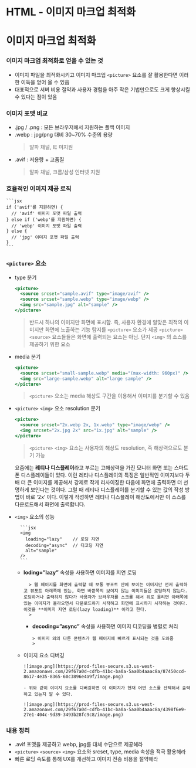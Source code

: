 # HTML - 이미지 마크업 최적화

# 이미지 마크업 최적화
### 이미지 마크업 최적화로 얻을 수 있는 것
  - 이미지 파일을 최적화시키고 이미지 마크업 `<picture>` 요소를 잘 활용한다면 이러한 이득을 얻어 올 수 있음
  - 대표적으로 서버 비용 절약과 사용자 경험을 아주 작은 기법만으로도 크게 향상시킬 수 있다는 점이 있음
### 이미지 포맷 비교
  - .jpg / .png : 모든 브라우저에서 지원하는 폴백 이미지
  - .webp : jpg/png 대비 30~70% 수준의 용량
    > 알파 채널, IE 미지원
  - .avif : 저용량 + 고품질
    > 알파 채널, 크롬/삼성 인터넷 지원
### 효율적인 이미지 제공 로직
    ```jsx
    if ('avif'를 지원하면) {
      // 'avif' 이미지 포맷 파일 출력
    } else if ('webp'를 지원하면) {
      // 'webp' 이미지 포맷 파일 출력
    } else {
      // 'jpg' 이미지 포맷 파일 출력
    }
    ```
### `<picture>` 요소
  - type 분기
    ```jsx
    <picture>
      <source srcset="sample.avif" type="image/avif" />
      <source srcset="sample.webp" type="image/webp" />
      <img src="sample.jpg" alt="sample" />
    </picture>
    ```
    > 반드시 하나의 이미지만 화면에 표시함. 즉, 사용자 환경에 알맞은 최적의 이미지만 화면에 노출하는 기능 탐지를 `<picture>` 요소가 제공
    > `<picture>` `<source>` 요소들들은 화면에 출력되는 요소는 아님. 단지 `<img>` 의 소스를 제공하기 위한 요소
- media 분기
    ```jsx
    <picture>
      <source srcset="small-sample.webp" media="(max-width: 960px)" />
      <img src="large-sample.webp" alt="large sample" />
    </picture>
    ```
    > `<picture>` 요소는 media 해상도 구간을 이용해서 이미지를 분기할 수 있음
- `<picture>` `<img>` 요소 resolution 분기
    ```jsx
    <picture>
      <source srcset="2x.webp 2x, 1x.webp" type="image/webp" />
      <img srcset="2x.jpg 2x" src="1x.jpg" alt="sample" />
    </picture>
    ```
    > `<picture>` `<img>` 요소는 사용자의 해상도 resolution, 즉 해상력으로도 분기 가능
    <aside>
    
    요즘에는 **레티나 디스플레이**라고 부르는 고해상력을 가진 모니터 화면 또는 스마트폰 디스플레이들이 있다. 이런 레티나 디스플레이의 특징은 일반적인 이미지보다 두 배 더 큰 이미지를 제공해서 강제로 작게 리사이징한 다음에 화면에 출력하면 더 선명하게 보인다는 것이다. 그럴 때 레티나 디스플레이를 분기할 수 있는 값의 작성 방법이 바로 ‘2x’ 이다. 이렇게 작성하면 레티나 디스플레이 해상도에서만 이 소스를 다운로드해서 화면에 출력합니다.
    
    </aside>
    
- `<img>` 요소의 성능
        
        ```jsx
        <img
          loading="lazy"    // 로딩 지연
          decoding="async"  // 디코딩 지연
          alt="sample"
        />
        ```
        
    - **loding=”lazy”** 속성을 사용하면 이미지를 지연 로딩
            
            > 웹 페이지를 화면에 출력할 때 보통 뷰포트 안에 보이는 이미지만 먼저 출력하고 뷰포트 아래쪽에 있는, 화면 바깥쪽의 보이지 않는 이미지들은 로딩하지 않는다. 로딩하거나 출력하지 않다가 사용자가 브라우저를 스크롤 해서 위로 올리면 아래쪽에 있는 이미지가 올라오면서 다운로드하기 시작하고 화면에 표시하기 시작하는 것이다. 이것을 **이미지 지연 로딩(lazy loading)** 이라고 한다.
            > 
      - **decoding=”async”** 속성을 사용하면 이미지 디코딩을 병렬로 처리
            
            > 이미지 외의 다른 콘텐츠가 웹 페이지에 빠르게 표시되는 것을 도와줌
            > 
  - 이미지 요소 디버깅
        
        ![image.png](https://prod-files-secure.s3.us-west-2.amazonaws.com/29f67a0d-cdfb-41bc-ba0a-5aa0b4aaac8a/87450ccd-8617-4e35-8365-60c3896e4a9f/image.png)
        
        - 위와 같이 이미지 요소를 디버깅하면 이 이미지가 현재 어떤 소스를 선택해서 출력하고 있는지 알 수 있다.
        
        ![image.png](https://prod-files-secure.s3.us-west-2.amazonaws.com/29f67a0d-cdfb-41bc-ba0a-5aa0b4aaac8a/4398f6e9-27e1-404c-9d39-3493b28fc9c8/image.png)

### 내용 정리
- .avif 포맷을 제공하고 webp, jpg를 대체 수단으로 제공헤라
- `<picture>` `<source>` `<img>` 요소와 srcset, type, media 속성을 적극 활용해라
- 빠른 로딩 속도를 통해 UX를 개선하고 이미지 전송 비용을 절약해라
